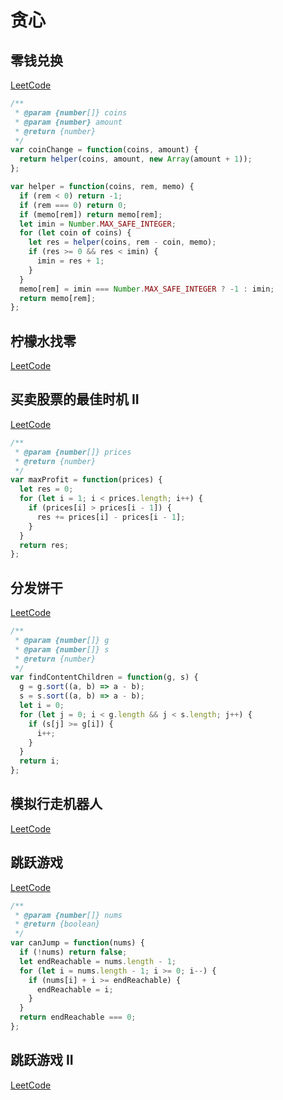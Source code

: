 # 贪心

## 零钱兑换

[LeetCode](https://leetcode.com/problems/coin-change/)

```js
/**
 * @param {number[]} coins
 * @param {number} amount
 * @return {number}
 */
var coinChange = function(coins, amount) {
  return helper(coins, amount, new Array(amount + 1));
};

var helper = function(coins, rem, memo) {
  if (rem < 0) return -1;
  if (rem === 0) return 0;
  if (memo[rem]) return memo[rem];
  let imin = Number.MAX_SAFE_INTEGER;
  for (let coin of coins) {
    let res = helper(coins, rem - coin, memo);
    if (res >= 0 && res < imin) {
      imin = res + 1;
    }
  }
  memo[rem] = imin === Number.MAX_SAFE_INTEGER ? -1 : imin;
  return memo[rem];
};
```

## 柠檬水找零

[LeetCode](https://leetcode.com/problems/lemonade-change/description/)

## 买卖股票的最佳时机 II

[LeetCode](https://leetcode.com/problems/best-time-to-buy-and-sell-stock-ii/description/)

```js
/**
 * @param {number[]} prices
 * @return {number}
 */
var maxProfit = function(prices) {
  let res = 0;
  for (let i = 1; i < prices.length; i++) {
    if (prices[i] > prices[i - 1]) {
      res += prices[i] - prices[i - 1];
    }
  }
  return res;
};
```

## 分发饼干

[LeetCode](https://leetcode.com/problems/assign-cookies/description/)

```js
/**
 * @param {number[]} g
 * @param {number[]} s
 * @return {number}
 */
var findContentChildren = function(g, s) {
  g = g.sort((a, b) => a - b);
  s = s.sort((a, b) => a - b);
  let i = 0;
  for (let j = 0; i < g.length && j < s.length; j++) {
    if (s[j] >= g[i]) {
      i++;
    }
  }
  return i;
};
```

## 模拟行走机器人

[LeetCode](https://leetcode.com/problems/walking-robot-simulation/description/)

## 跳跃游戏

[LeetCode](https://leetcode.com/problems/jump-game/)

```js
/**
 * @param {number[]} nums
 * @return {boolean}
 */
var canJump = function(nums) {
  if (!nums) return false;
  let endReachable = nums.length - 1;
  for (let i = nums.length - 1; i >= 0; i--) {
    if (nums[i] + i >= endReachable) {
      endReachable = i;
    }
  }
  return endReachable === 0;
};
```

## 跳跃游戏 II

[LeetCode](https://leetcode.com/problems/jump-game-ii/)
